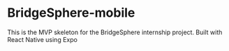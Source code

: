 # BridgeSphere-mobile

This is the MVP skeleton for the BridgeSphere internship project. Built with React Native using Expo
